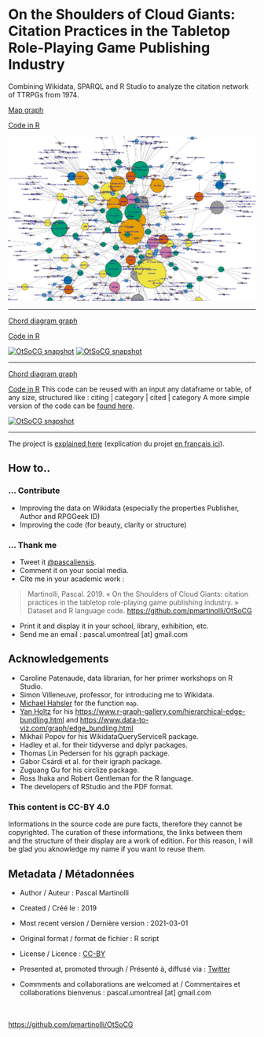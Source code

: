 # On the Shoulders of Cloud Giants: Citation Practices in the Tabletop Role-Playing Game Publishing Industry

Combining Wikidata, SPARQL and R Studio to analyze the citation network of TTRPGs from 1974.

[Map graph](https://github.com/pmartinolli/OtSoCG/blob/master/output/OtSoCG_with_map.pdf)

[Code in R](https://github.com/pmartinolli/OtSoCG/blob/master/R/OtSoCG_with_map.R)

[![OtSoCG snapshot](https://github.com/pmartinolli/OtSoCG/blob/master/data/OtSoCG-snapshot.png)](https://github.com/pmartinolli/OtSoCG/blob/master/output/OtSoCG_with_map.pdf)

---

[Chord diagram graph](https://github.com/pmartinolli/OtSoCG/blob/master/output/OtSoCG-chorddiagram.pdf)

[Code in R](https://github.com/pmartinolli/OtSoCG/blob/master/R/OtSoCG_with_chorddiagram.R)

[![OtSoCG snapshot](https://github.com/pmartinolli/OtSoCG/blob/master/data/OtSoCG-chorddiagram.png)](https://github.com/pmartinolli/OtSoCG/blob/master/output/OtSoCG-chorddiagram.pdf)
[![OtSoCG snapshot](https://github.com/pmartinolli/OtSoCG/blob/master/data/OtSoCG-chorddiagram-detail.png)](https://github.com/pmartinolli/OtSoCG/blob/master/output/OtSoCG-chorddiagram.pdf)

---


[Chord diagram graph](https://github.com/pmartinolli/OtSoCG/blob/master/output/OtSoCG_with_geom_conn_bundle_fancy.pdf)

[Code in R](https://github.com/pmartinolli/OtSoCG/blob/master/R/OtSoCG_with_geom_conn_bundle_fancy.R)
This code can be reused with an input any dataframe or table, of any size, structured like : citing | category | cited | category
A more simple version of the code can be [found here](https://github.com/pmartinolli/OtSoCG/blob/master/R/OtSoCG_with_geom_conn_bundle_simple.R).

[![OtSoCG snapshot](https://github.com/pmartinolli/OtSoCG/blob/master/data/OtSoCG-chorddiagram.png)](https://github.com/pmartinolli/OtSoCG/blob/master/output/OtSoCG_with_geom_conn_bundle_fancy.pdf)

---


The project is [explained here](http://zotrpg.blogspot.com/search/label/on%20the%20shoulders%20of%20cloud%20giants) (explication du projet [en français ici](https://jdr.hypotheses.org/1163)).


## How to..

### ... Contribute

* Improving the data on Wikidata (especially the properties Publisher, Author and RPGGeek ID)
* Improving the code (for beauty, clarity or structure)

### ... Thank me

- Tweet it [@pascaliensis](https://twitter.com/Pascaliensis).
- Comment it on your social media.
- Cite me in your academic work : 
> Martinolli, Pascal. 2019. « On the Shoulders of Cloud Giants: citation practices in the tabletop role-playing game publishing industry. » Dataset and R language code. https://github.com/pmartinolli/OtSoCG
- Print it and display it in your school, library, exhibition, etc.
- Send me an email : pascal.umontreal [at] gmail.com

## Acknowledgements 

* Caroline Patenaude, data librarian, for her primer workshops on R Studio.
* Simon Villeneuve, professor, for introducing me to Wikidata.
* [Michael Hahsler](https://michael.hahsler.net/SMU/ScientificCompR/code/map.R) for the function `map`.
* [Yan Holtz](https://www.yan-holtz.com/) for his https://www.r-graph-gallery.com/hierarchical-edge-bundling.html and https://www.data-to-viz.com/graph/edge_bundling.html
* Mikhail Popov for his WikidataQueryServiceR package.
* Hadley et al. for their tidyverse and dplyr packages.
* Thomas Lin Pedersen for his ggraph package.
* Gábor Csárdi et al. for their igraph package.
* Zuguang Gu for his circlize package.
* Ross Ihaka and Robert Gentleman for the R language.
* The developers of RStudio and the PDF format.


### This content is CC-BY 4.0 

Informations in the source code are pure facts, therefore they cannot be copyrighted. The curation of these informations, the links between them and the structure of their display are a work of edition. For this reason, I will be glad you aknowledge my name if you want to reuse them.

## Metadata / Métadonnées

* Author / Auteur : Pascal Martinolli

* Created / Créé le : 2019

* Most recent version / Dernière version : 2021-03-01

* Original format / format de fichier : R script

* License / Licence : [CC-BY](https://creativecommons.org/licenses/by/4.0/)

* Presented at, promoted through / Présenté à, diffusé via : [Twitter](https://twitter.com/Pascaliensis)

* Commments and collaborations are welcomed at / Commentaires et collaborations bienvenus : pascal.umontreal [at] gmail.com



\
\
https://github.com/pmartinolli/OtSoCG
